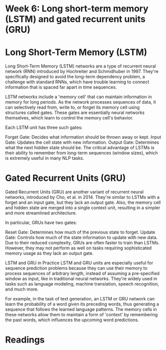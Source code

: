 # Week 6: Long short-term memory (LSTM) and gated recurrent units (GRU)


# Long Short-Term Memory (LSTM)
Long Short-Term Memory (LSTM) networks are a type of recurrent neural network (RNN) introduced by Hochreiter and Schmidhuber in 1997. They're specifically designed to avoid the long-term dependency problem, a challenge with standard RNNs, which have trouble learning to connect information that is spaced far apart in time sequences.

LSTM networks include a 'memory cell' that can maintain information in memory for long periods. As the network processes sequences of data, it can selectively read from, write to, or forget its memory cell using structures called gates. These gates are essentially neural networks themselves, which learn to control the memory cell's behavior.

Each LSTM unit has three such gates:

Forget Gate: Decides what information should be thrown away or kept.
Input Gate: Updates the cell state with new information.
Output Gate: Determines what the next hidden state should be.
The critical advantage of LSTMs is their ability to remember from long-term sequences (window sizes), which is extremely useful in many NLP tasks.

# Gated Recurrent Units (GRU)
Gated Recurrent Units (GRU) are another variant of recurrent neural networks, introduced by Cho, et al. in 2014. They're similar to LSTMs with a forget and an input gate, but they lack an output gate. Also, the memory cell and hidden state are merged into a single context unit, resulting in a simpler and more streamlined architecture.

In particular, GRUs have two gates:

Reset Gate: Determines how much of the previous state to forget.
Update Gate: Controls how much of the state information to update with new data.
Due to their reduced complexity, GRUs are often faster to train than LSTMs. However, they may not perform as well on tasks requiring sophisticated memory usage as they lack an output gate.

LSTM and GRU in Practice
LSTM and GRU units are especially useful for sequence prediction problems because they can use their memory to process sequences of arbitrary length, instead of assuming a pre-specified window as input, like in traditional neural networks. They're widely used in tasks such as language modeling, machine translation, speech recognition, and much more.

For example, in the task of text generation, an LSTM or GRU network can learn the probability of a word given its preceding words, thus generating a sequence that follows the learned language patterns. The memory cells in these networks allow them to maintain a form of 'context' by remembering the past words, which influences the upcoming word predictions.

# Readings

